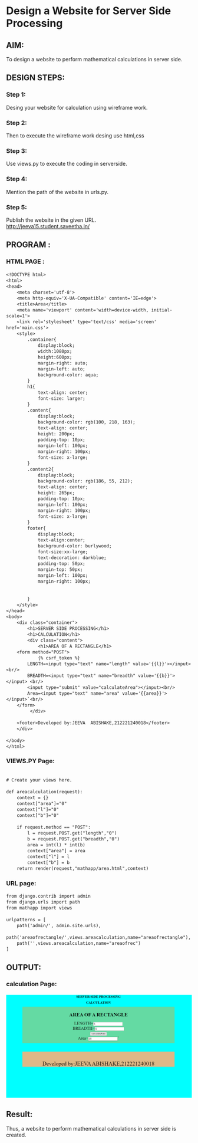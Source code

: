 # Design a Website for Server Side Processing

## AIM:
To design a website to perform mathematical calculations in server side.

## DESIGN STEPS:

### Step 1:
Desing your website for calculation using wireframe work.



### Step 2:
Then to execute the wireframe work desing use html,css



### Step 3:
Use views.py to execute the coding in serverside.


### Step 4:
Mention the path of the website in urls.py.


### Step 5:
Publish the website in the given URL.
<br/>
http://jeeva15.student.saveetha.in/

## PROGRAM :
### HTML PAGE :
```
<!DOCTYPE html>
<html>
<head>
    <meta charset='utf-8'>
    <meta http-equiv='X-UA-Compatible' content='IE=edge'>
    <title>Area</title>
    <meta name='viewport' content='width=device-width, initial-scale=1'>
    <link rel='stylesheet' type='text/css' media='screen' href='main.css'>
    <style>
        .container{
            display:block;
            width:1080px;
            height:600px;
            margin-right: auto;
            margin-left: auto;
            background-color: aqua;
        }
        h1{
            text-align: center;
            font-size: larger;
        }
        .content{
            display:block;
            background-color: rgb(100, 218, 163);
            text-align: center;
            height: 200px;
            padding-top: 10px;
            margin-left: 100px;
            margin-right: 100px;
            font-size: x-large;
        }
        .content2{
            display:block;
            background-color: rgb(186, 55, 212);
            text-align: center;
            height: 265px;
            padding-top: 10px;
            margin-left: 100px;
            margin-right: 100px;
            font-size: x-large;
        }
        footer{
            display:block;
            text-align:center;
            background-color: burlywood;
            font-size:xx-large;
            text-decoration: darkblue;
            padding-top: 50px;
            margin-top: 50px;
            margin-left: 100px;
            margin-right: 100px;


        }
    </style>
</head>
<body>
    <div class="container">
        <h1>SERVER SIDE PROCESSING</h1>
        <h1>CALCULATION</h1>
        <div class="content">
            <h1>AREA OF A RECTANGLE</h1>
    <form method="POST">
            {% csrf_token %}
        LENGTH=<input type="text" name="length" value='{{l}}'></input> <br/>
        BREADTH=<input type="text" name="breadth" value='{{b}}'></input> <br/>
        <input type="submit" value="calculateArea"></input><br/>
        Area=<input type="text" name="area" value='{{area}}'></input>`<br/>
    </form>
         </div>
         
    <footer>Developed by:JEEVA  ABISHAKE,212221240018</footer>
    </div>
    
</body>
</html>

```
### VIEWS.PY Page:
```from django.shortcuts import render

# Create your views here.

def areacalculation(request):
    context = {}
    context["area"]="0"
    context["l"]="0"
    context["b"]="0"

    if request.method == "POST":
        l = request.POST.get("length","0")
        b = request.POST.get("breadth","0")
        area = int(l) * int(b)
        context["area"] = area
        context["l"] = l
        context["b"] = b
    return render(request,"mathapp/area.html",context)
```
### URL page:
```
from django.contrib import admin
from django.urls import path
from mathapp import views

urlpatterns = [
    path('admin/', admin.site.urls),
    path('areaofrectangle/',views.areacalculation,name="areaofrectangle"),
    path('',views.areacalculation,name="areaofrec")
]
```

## OUTPUT:

### calculation Page:
![output](output.png)



## Result:
Thus, a website to perform mathematical calculations in server side is created.

